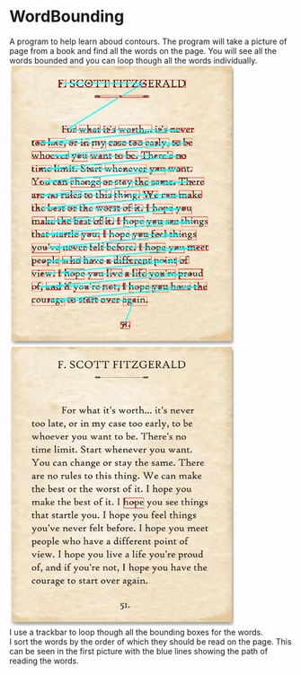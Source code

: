 # WordBounding
A program to help learn aboud contours. The program will take a picture of page from a book and find all the words on the page. You will see all the words bounded and you can loop though all the words individually.\
<img src="/images/all_words.png" alt="All Words Bounded" width="400"/>
<img src="/images/one_words.png" alt="One Word Bounded" width="400"/>\
I use a trackbar to loop though all the bounding boxes for the words.\
I sort the words by the order of which they should be read on the page. This can be seen in the first picture with the blue lines showing the path of reading the words.
